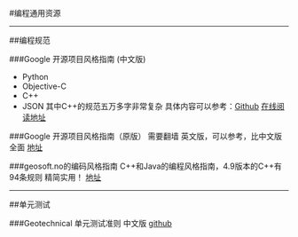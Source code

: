 #编程通用资源

---

##编程规范

###Google 开源项目风格指南 (中文版)
* Python
* Objective-C
* C++
* JSON
其中C++的规范五万多字非常复杂
具体内容可以参考：[Github](https://github.com/zh-google-styleguide/zh-google-styleguide)
[在线阅读地址](http://zh-google-styleguide.readthedocs.org/en/latest/)  

###Google 开源项目风格指南（原版）
需要翻墙
英文版，可以参考，比中文版全面
[地址](http://code.google.com/p/google-styleguide/)

###geosoft.no的编码风格指南
C++和Java的编程风格指南，4.9版本的C++有94条规则
精简实用！
[地址](http://geosoft.no/development/)

----

##单元测试

###Geotechnical 单元测试准则 中文版
[github](https://github.com/yangyubo/zh-unit-testing-guidelines)